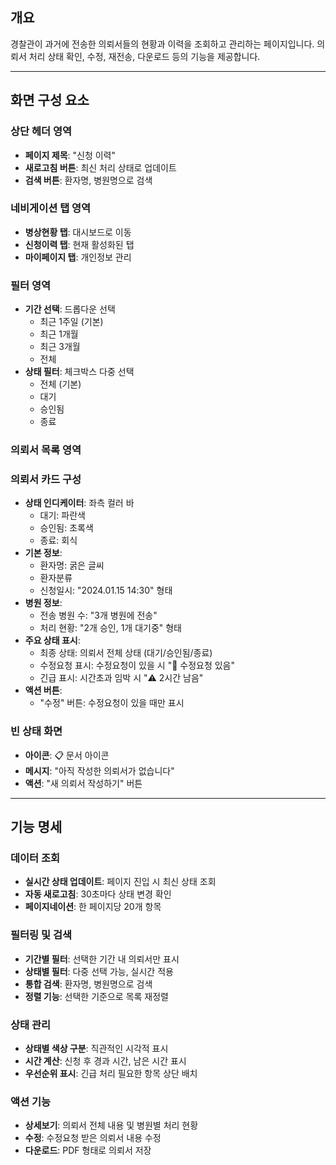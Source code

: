 ## 개요

경찰관이 과거에 전송한 의뢰서들의 현황과 이력을 조회하고 관리하는 페이지입니다. 의뢰서 처리 상태 확인, 수정, 재전송, 다운로드 등의 기능을 제공합니다.

---

## 화면 구성 요소

### 상단 헤더 영역

- **페이지 제목**: "신청 이력"
- **새로고침 버튼**: 최신 처리 상태로 업데이트
- **검색 버튼**: 환자명, 병원명으로 검색

### 네비게이션 탭 영역

- **병상현황 탭**: 대시보드로 이동
- **신청이력 탭**: 현재 활성화된 탭
- **마이페이지 탭**: 개인정보 관리

### 필터 영역

- **기간 선택**: 드롭다운 선택
    - 최근 1주일 (기본)
    - 최근 1개월
    - 최근 3개월
    - 전체
- **상태 필터**: 체크박스 다중 선택
    - 전체 (기본)
    - 대기
    - 승인됨
    - 종료

### 의뢰서 목록 영역

### 의뢰서 카드 구성

- **상태 인디케이터**: 좌측 컬러 바
    - 대기: 파란색
    - 승인됨: 초록색
    - 종료: 회식
- **기본 정보**:
    - 환자명: 굵은 글씨
    - 환자분류
    - 신청일시: "2024.01.15 14:30" 형태
- **병원 정보**:
    - 전송 병원 수: "3개 병원에 전송"
    - 처리 현황: "2개 승인, 1개 대기중" 형태
- **주요 상태 표시**:
    - 최종 상태: 의뢰서 전체 상태 (대기/승인됨/종료)
    - 수정요청 표시: 수정요청이 있을 시 "📝 수정요청 있음"
    - 긴급 표시: 시간초과 임박 시 "⚠️ 2시간 남음"
- **액션 버튼**:
    - "수정" 버튼: 수정요청이 있을 때만 표시

### 빈 상태 화면

- **아이콘**: 📋 문서 아이콘
- **메시지**: "아직 작성한 의뢰서가 없습니다"
- **액션**: "새 의뢰서 작성하기" 버튼

---

## 기능 명세

### 데이터 조회

- **실시간 상태 업데이트**: 페이지 진입 시 최신 상태 조회
- **자동 새로고침**: 30초마다 상태 변경 확인
- **페이지네이션**: 한 페이지당 20개 항목

### 필터링 및 검색

- **기간별 필터**: 선택한 기간 내 의뢰서만 표시
- **상태별 필터**: 다중 선택 가능, 실시간 적용
- **통합 검색**: 환자명, 병원명으로 검색
- **정렬 기능**: 선택한 기준으로 목록 재정렬

### 상태 관리

- **상태별 색상 구분**: 직관적인 시각적 표시
- **시간 계산**: 신청 후 경과 시간, 남은 시간 표시
- **우선순위 표시**: 긴급 처리 필요한 항목 상단 배치

### 액션 기능

- **상세보기**: 의뢰서 전체 내용 및 병원별 처리 현황
- **수정**: 수정요청 받은 의뢰서 내용 수정
- **다운로드**: PDF 형태로 의뢰서 저장